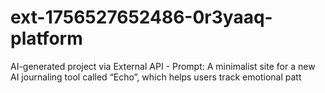# ext-1756527652486-0r3yaaq-platform
AI-generated project via External API - Prompt: A minimalist site for a new AI journaling tool called “Echo”, which helps users track emotional patt
